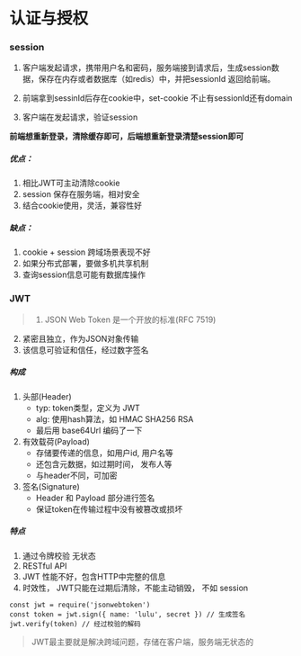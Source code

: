 # 认证与授权
### session
1. 客户端发起请求，携带用户名和密码，服务端接到请求后，生成session数据，保存在内存或者数据库（如redis）中，并把sessionId 返回给前端。

2. 前端拿到sessinId后存在cookie中，set-cookie 不止有sessionId还有domain

3. 客户端在发起请求，验证session

**前端想重新登录，清除缓存即可，后端想重新登录清楚session即可**

##### 优点：
1. 相比JWT可主动清除cookie
2. session 保存在服务端，相对安全
3. 结合cookie使用，灵活，兼容性好

##### 缺点：
1. cookie + session 跨域场景表现不好
2. 如果分布式部署，要做多机共享机制
3. 查询session信息可能有数据库操作

### JWT
> 1. JSON Web Token 是一个开放的标准(RFC 7519)
2. 紧密且独立，作为JSON对象传输
3. 该信息可验证和信任，经过数字签名

##### 构成
1. 头部(Header)
    - typ: token类型，定义为 JWT
    - alg: 使用hash算法，如 HMAC SHA256 RSA
    - 最后用 base64Url 编码了一下
2. 有效载荷(Payload)
    - 存储要传递的信息，如用户id, 用户名等
    - 还包含元数据，如过期时间， 发布人等
    - 与header不同，可加密
3. 签名(Signature)
    - Header 和 Payload 部分进行签名
    - 保证token在传输过程中没有被篡改或损坏

##### 特点
1. 通过令牌校验 无状态
2. RESTful API
3. JWT 性能不好，包含HTTP中完整的信息
4. 时效性， JWT只能在过期后清除，不能主动销毁， 不如 session

```
const jwt = require('jsonwebtoken')
const token = jwt.sign({ name: 'lulu', secret }) // 生成签名
jwt.verify(token) // 经过校验的解码
```

>JWT最主要就是解决跨域问题，存储在客户端，服务端无状态的

